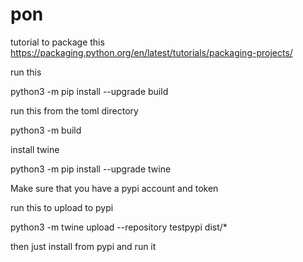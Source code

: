 # pon

tutorial to package this https://packaging.python.org/en/latest/tutorials/packaging-projects/

run this

python3 -m pip install --upgrade build

run this from the toml directory

python3 -m build

install twine

python3 -m pip install --upgrade twine

Make sure that you have a pypi account and token

run this to upload to pypi

python3 -m twine upload --repository testpypi dist/*

then just install from pypi and run it
